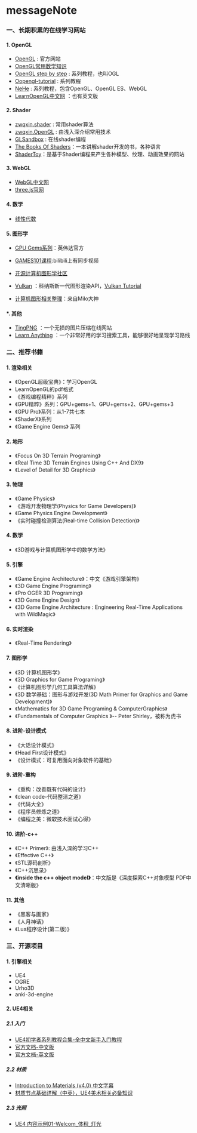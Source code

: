 # messageNote

### 一、长期积累的在线学习网站

#### 1. OpenGL
- [OpenGL](https://www.opengl.org) : 官方网站 
- [OpenGL常用数学知识 ](http://www.songho.ca/opengl/index.html)
- [OpenGL step by step](http://ogldev.atspace.co.uk) : 系列教程，也叫OGL
- [Oopengl-tutorial](http://www.opengl-tutorial.org/cn/beginners-tutorials/tutorial-1-opening-a-window/) : 系列教程
- [NeHe](http://nehe.gamedev.net) : 系列教程，包含OpenGL、OpenGL ES、WebGL
- [LearnOpenGL中文网](http://learnopengl-cn.readthedocs.io/zh/latest/) ：也有英文版 

#### 2. Shader
- [zwqxin.shader](http://www.zwqxin.com/archives/shaderglsl.html) : 常用shader算法 
- [zwqxin.OpenGL](http://www.zwqxin.com/archives/opengl.html) : 由浅入深介绍常用技术
- [GLSandbox](http://www.glslsandbox.com) : 在线shader编程 
- [The Books Of Shaders](http://thebookofshaders.com)：一本讲解shader开发的书，各种语言
- [ShaderToy](https://www.shadertoy.com/results?query=&sort=hot&from=12&num=12)：是基于Shader编程来产生各种模型、纹理、动画效果的网站

#### 3. WebGL
- [WebGL中文网](http://hewebgl.com/article/articledir/1)
- [three.js官网](https://threejs.org/examples/)

#### 4. 数学
- [线性代数](https://betterexplained.com/articles/linear-algebra-guide/)

#### 5. 图形学

- [GPU Gems系列](https://developer.nvidia.com/gpugems/GPUGems/gpugems_pref01.html)：英伟达官方
- [GAMES101课程](https://sites.cs.ucsb.edu/~lingqi/teaching/games101.html):bilibili上有同步视频


- [开源计算机图形学社区](http://www.opengpu.org/forum.php)
- [Vulkan](https://www.khronos.org/vulkan/) ：科纳斯新一代图形渲染API，[Vulkan Tutorial](https://vulkan-tutorial.com/Loading_models)
- [计算机图形相关整理](https://www.douban.com/doulist/1445744/)：来自Milo大神

#### *. 其他

- [TingPNG](https://tinypng.com) ：一个无损的图片压缩在线网站
- [Learn Anything](https://learn-anything.xyz) ：一个非常好用的学习搜索工具，能够很好地呈现学习路线  

### 二、推荐书籍

#### 1. 渲染相关
- 《OpenGL超级宝典》：学习OpenGL
- LearnOpenGL的pdf格式
- 《游戏编程精粹》系列
- 《GPU精粹》系列：GPU+gems+1、GPU+gems+2、GPU+gems+3
- 《GPU Pro》系列：从1-7共七本
- 《ShaderX》系列
- 《Game Engine Gems》 系列

#### 2. 地形
- 《Focus On 3D Terrain Programing》
- 《Real Time 3D Terrain Engines Using C++ And DX9》
- 《Level of Detail for 3D Graphics》


#### 3. 物理
- 《Game Physics》
- 《游戏开发物理学(Physics for Game Developers)》
- 《Game Physics Engine Development》
- 《实时碰撞检测算法(Real-time Collision Detection)》

#### 4. 数学
- 《3D游戏与计算机图形学中的数学方法》

#### 5. 引擎
- 《Game Engine Architecture》：中文《游戏引擎架构》
- 《3D Game Engine Programing》
- 《Pro OGER 3D Programing》
- 《3D Game Engine Design》
- 《3D Game Engine Architecture : Engineering Real-Time Applications with WildMagic》

#### 6. 实时渲染
- 《Real-Time Rendering》

#### 7. 图形学
- 《3D 计算机图形学》
- 《3D Graphics for Game Programing》
- 《计算机图形学几何工具算法详解》
- 《3D 数学基础：图形与游戏开发(3D Math Primer for Graphics and Game Development)》
- 《Mathematics for 3D Game Programing & ComputerGraphics》
- 《Fundamentals of Computer Graphics 》-- Peter Shirley，被称为虎书

#### 8. 进阶-设计模式
- 《大话设计模式》
- 《Head First设计模式》
- 《设计模式：可复用面向对象软件的基础》

#### 9. 进阶-重构
- 《重构：改善既有代码的设计》
- 《clean code-代码整洁之道》
- 《代码大全》
- 《程序员修炼之道》
- 《编程之美：微软技术面试心得》

#### 10. 进阶-c++
- 《C++ Primer》: 由浅入深的学习C++
- 《Effective C++》
- 《STL源码剖析》
- 《C++沉思录》
- **《inside the c++ object model》**：中文版是《深度探索C++对象模型 PDF中文清晰版》

#### 11. 其他
- 《黑客与画家》
- 《人月神话》
- 《Lua程序设计(第二版)》

### 三、开源项目
#### 1. 引擎相关
- UE4
- OGRE
- Urho3D
- anki-3d-engine

#### 2. UE4相关

##### 2.1 入门

- [UE4初学者系列教程合集-全中文新手入门教程](https://www.bilibili.com/video/av52017180)
- [官方文档-中文版](https://docs.unrealengine.com/zh-CN/index.html)
- [官方文档-英文版](https://docs.unrealengine.com/en-US/index.html)

##### 2.2 材质

- [Introduction to Materials (v4.0) 中文字幕](https://www.bilibili.com/video/av14246554)
- [材质节点基础详解（中英），UE4美术相关必备知识](https://www.bilibili.com/video/av41462386/?p=1)

##### 2.3 光照

- [UE4 内容示例01-Welcom_体积_灯光](https://www.bilibili.com/video/av60913326)